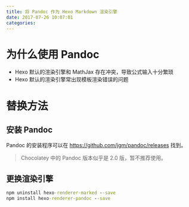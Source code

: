 ```yaml
---
title: 将 Pandoc 作为 Hexo Markdown 渲染引擎
date: 2017-07-26 10:07:01
categories:
---
```


# 为什么使用 Pandoc
- Hexo 默认的渲染引擎和 MathJax 存在冲突，导致公式输入十分繁琐
- Hexo 默认的渲染引擎常出现模板渲染错误的问题

# 替换方法
## 安装 Pandoc
Pandoc 的安装程序可以在 https://github.com/jgm/pandoc/releases 找到。

> Chocolatey 中的 Pandoc 版本似乎是 2.0 版，暂不推荐使用。

## 更换渲染引擎

```bat
npm uninstall hexo-renderer-marked --save
npm install hexo-renderer-pandoc --save
```
